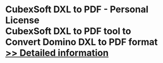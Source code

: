 # CubexSoft DXL to PDF - Personal License<br />CubexSoft DXL to PDF tool to Convert Domino DXL to PDF format<br />[>> Detailed information](https://secure.shareit.com/shareit/product.html?productid=300784305&affiliateid=200057808)